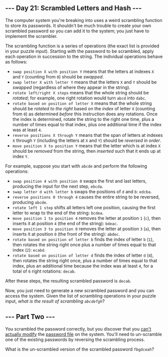 ## \--- Day 21: Scrambled Letters and Hash ---

The computer system you're breaking into uses a weird scrambling function to store its passwords. It shouldn't be much trouble to create your own scrambled password so you can add it to the system; you just have to implement the scrambler.

The scrambling function is a series of operations (the exact list is provided in your puzzle input). Starting with the password to be scrambled, apply each operation in succession to the string. The individual operations behave as follows:

-   `swap position X with position Y` means that the letters at indexes `X` and `Y` (counting from `0`) should be _swapped_.
-   `swap letter X with letter Y` means that the letters `X` and `Y` should be _swapped_ (regardless of where they appear in the string).
-   `rotate left/right X steps` means that the whole string should be _rotated_; for example, one right rotation would turn `abcd` into `dabc`.
-   `rotate based on position of letter X` means that the whole string should be _rotated to the right_ based on the _index_ of letter `X` (counting from `0`) as determined _before_ this instruction does any rotations. Once the index is determined, rotate the string to the right one time, plus a number of times equal to that index, plus one additional time if the index was at least `4`.
-   `reverse positions X through Y` means that the span of letters at indexes `X` through `Y` (including the letters at `X` and `Y`) should be _reversed in order_.
-   `move position X to position Y` means that the letter which is at index `X` should be _removed_ from the string, then _inserted_ such that it ends up at index `Y`.

For example, suppose you start with `abcde` and perform the following operations:

-   `swap position 4 with position 0` swaps the first and last letters, producing the input for the next step, `ebcda`.
-   `swap letter d with letter b` swaps the positions of `d` and `b`: `edcba`.
-   `reverse positions 0 through 4` causes the entire string to be reversed, producing `abcde`.
-   `rotate left 1 step` shifts all letters left one position, causing the first letter to wrap to the end of the string: `bcdea`.
-   `move position 1 to position 4` removes the letter at position `1` (`c`), then inserts it at position `4` (the end of the string): `bdeac`.
-   `move position 3 to position 0` removes the letter at position `3` (`a`), then inserts it at position `0` (the front of the string): `abdec`.
-   `rotate based on position of letter b` finds the index of letter `b` (`1`), then rotates the string right once plus a number of times equal to that index (`2`): `ecabd`.
-   `rotate based on position of letter d` finds the index of letter `d` (`4`), then rotates the string right once, plus a number of times equal to that index, plus an additional time because the index was at least `4`, for a total of `6` right rotations: `decab`.

After these steps, the resulting scrambled password is `decab`.

Now, you just need to generate a new scrambled password and you can access the system. Given the list of scrambling operations in your puzzle input, _what is the result of scrambling `abcdefgh`_?

## \--- Part Two ---

You scrambled the password correctly, but you discover that you [can't actually modify](https://en.wikipedia.org/wiki/File_system_permissions) the [password file](https://en.wikipedia.org/wiki/Passwd) on the system. You'll need to un-scramble one of the existing passwords by reversing the scrambling process.

What is the un-scrambled version of the scrambled password `fbgdceah`?
